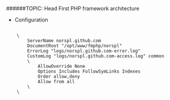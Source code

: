 ######TOPIC: Head First PHP framework architecture
+ Configuration
<pre><code>
    \<VirtualHost *:80\>
        ServerName norspl.github.com
        DocumentRoot "/opt/www/fmphp/norspl"
        ErrorLog "logs/norspl.github.com-error.log"
        CustomLog "logs/norspl.github.com-access.log" common
        \<Directory "/opt/www/fmphp/norspl"\>
        	AllowOverride None
      		Options Includes FollowSymLinks Indexes
      		Order allow,deny
      		Allow from all
        \</Directory\>
    \</VirtualHost\>
</code></pre>
